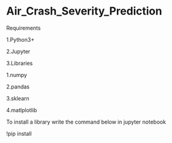 # Air_Crash_Severity_Prediction
Requirements

1.Python3+

2.Jupyter 

3.Libraries

  1.numpy

  2.pandas

  3.sklearn

  4.matlplotlib

  
  To install a library write the command below in jupyter notebook
  
  
  !pip install <library name> 
  
